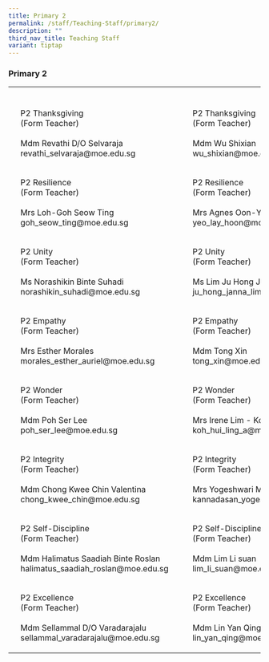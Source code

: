 ```yaml
---
title: Primary 2
permalink: /staff/Teaching-Staff/primary2/
description: ""
third_nav_title: Teaching Staff
variant: tiptap
---
```

<h3>Primary 2</h3><table><tbody><tr><th rowspan="1" colspan="1"><p></p></th><th rowspan="1" colspan="1"><p></p></th><th rowspan="1" colspan="1"><p></p></th><th rowspan="1" colspan="1"><p></p></th><th rowspan="1" colspan="1"><p></p></th></tr><tr><td rowspan="1" colspan="1"><p></p></td><td rowspan="1" colspan="1"><p>P2 Thanksgiving<br>(Form Teacher)<br><br>Mdm Revathi D/O Selvaraja<br>revathi_selvaraja@moe.edu.sg</p></td><td rowspan="1" colspan="1"><p></p></td><td rowspan="1" colspan="1"><p></p></td><td rowspan="1" colspan="1"><p>P2 Thanksgiving <br>(Form Teacher)<br><br>Mdm Wu Shixian<br>wu_shixian@moe.edu.sg</p></td></tr><tr><td rowspan="1" colspan="1"><p></p></td><td rowspan="1" colspan="1"><p>P2 Resilience<br>(Form Teacher)<br><br>Mrs Loh-Goh Seow Ting<br>goh_seow_ting@moe.edu.sg</p></td><td rowspan="1" colspan="1"><p></p></td><td rowspan="1" colspan="1"><p></p></td><td rowspan="1" colspan="1"><p>P2 Resilience<br>(Form Teacher)<br><br>Mrs Agnes Oon-Yeo Lay Hoon<br>yeo_lay_hoon@moe.edu.sg</p></td></tr><tr><td rowspan="1" colspan="1"><p></p></td><td rowspan="1" colspan="1"><p>P2 Unity<br>(Form Teacher)<br><br>Ms Norashikin Binte Suhadi<br>norashikin_suhadi@moe.edu.sg</p></td><td rowspan="1" colspan="1"><p></p></td><td rowspan="1" colspan="1"><p></p></td><td rowspan="1" colspan="1"><p>P2 Unity<br>(Form Teacher)<br><br>Ms Lim Ju Hong Janna<br>ju_hong_janna_lim@moe.edu.sg</p></td></tr><tr><td rowspan="1" colspan="1"><p></p></td><td rowspan="1" colspan="1"><p>P2 Empathy<br>(Form Teacher)<br><br>Mrs Esther Morales<br>morales_esther_auriel@moe.edu.sg</p></td><td rowspan="1" colspan="1"><p></p></td><td rowspan="1" colspan="1"><p></p></td><td rowspan="1" colspan="1"><p>P2 Empathy<br>(Form Teacher)<br><br>Mdm Tong Xin<br>tong_xin@moe.edu.sg</p></td></tr><tr><td rowspan="1" colspan="1"><p></p></td><td rowspan="1" colspan="1"><p>P2 Wonder<br>(Form Teacher)<br><br>Mdm Poh Ser Lee<br>poh_ser_lee@moe.edu.sg</p></td><td rowspan="1" colspan="1"><p></p></td><td rowspan="1" colspan="1"><p></p></td><td rowspan="1" colspan="1"><p>P2 Wonder<br>(Form Teacher)<br><br>Mrs Irene Lim - Koh Hui Ling<br>koh_hui_ling_a@moe.edu.sg</p></td></tr><tr><td rowspan="1" colspan="1"><p></p></td><td rowspan="1" colspan="1"><p>P2 Integrity<br>(Form Teacher)<br><br>Mdm Chong Kwee Chin Valentina<br>chong_kwee_chin@moe.edu.sg</p></td><td rowspan="1" colspan="1"><p></p></td><td rowspan="1" colspan="1"><p></p></td><td rowspan="1" colspan="1"><p>P2 Integrity <br>(Form Teacher)<br><br>Mrs Yogeshwari Manikandan Yap<br>kannadasan_yogeswari@moe.edu.sg</p></td></tr><tr><td rowspan="1" colspan="1"><p></p></td><td rowspan="1" colspan="1"><p>P2 Self-Discipline<br>(Form Teacher)<br><br>Mdm Halimatus Saadiah Binte Roslan<br>halimatus_saadiah_roslan@moe.edu.sg<br></p></td><td rowspan="1" colspan="1"><p></p></td><td rowspan="1" colspan="1"><p></p></td><td rowspan="1" colspan="1"><p>P2 Self-Discipline <br>(Form Teacher)<br><br>Mdm Lim Li suan<br>lim_li_suan@moe.edu.sg</p></td></tr><tr><td rowspan="1" colspan="1"><p></p></td><td rowspan="1" colspan="1"><p>P2 Excellence<br>(Form Teacher)<br><br>Mdm Sellammal D/O Varadarajalu<br>sellammal_varadarajalu@moe.edu.sg</p></td><td rowspan="1" colspan="1"><p></p></td><td rowspan="1" colspan="1"><p></p></td><td rowspan="1" colspan="1"><p>P2 Excellence<br>(Form Teacher)<br><br>Mdm Lin Yan Qing<br>lin_yan_qing@moe.edu</p></td></tr></tbody></table><p></p>